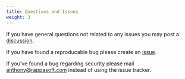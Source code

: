 ```yaml
---
title: Questions and Issues
weight: 3
---
```


If you have general questions not related to any issues you may post a [discussion](https://github.com/rappasoft/laravel-patches/discussions).

If you have found a reproducable bug please create an [issue](https://github.com/rappasoft/laravel-patches/issues).

If you've found a bug regarding security please mail anthony@rappasoft.com instead of using the issue tracker.
